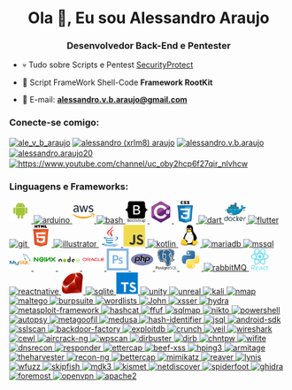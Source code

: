 <h1 align="center">Ola 👋, Eu sou Alessandro Araujo</h1>
<h3 align="center">Desenvolvedor Back-End e Pentester</h3>

- 💀 Tudo sobre Scripts e Pentest [SecurityProtect](https://www.instagram.com/secprotect/)

- 📜 Script FrameWork Shell-Code **Framework RootKit**
- 📧 E-mail: **alessandro.v.b.araujo@gmail.com** 
<h3 align="left">Conecte-se comigo:</h3>
<p align="left">
  
<a href="https://twitter.com/ale_v_b_araujo" target="blank"><img align="center" src="https://raw.githubusercontent.com/rahuldkjain/github-profile-readme-generator/master/src/images/icons/Social/twitter.svg" alt="ale_v_b_araujo" height="30" width="40" /></a>
<a href="https://linkedin.com/in/alessandro (xrlm8) araujo" target="blank"><img align="center" src="https://raw.githubusercontent.com/rahuldkjain/github-profile-readme-generator/master/src/images/icons/Social/linked-in-alt.svg" alt="alessandro (xrlm8) araujo" height="30" width="40" /></a>
<a href="https://fb.com/alessandro.v.b.araujo" target="blank"><img align="center" src="https://raw.githubusercontent.com/rahuldkjain/github-profile-readme-generator/master/src/images/icons/Social/facebook.svg" alt="alessandro.v.b.araujo" height="30" width="40" /></a>
<a href="https://instagram.com/alessandro.araujo20" target="blank"><img align="center" src="https://raw.githubusercontent.com/rahuldkjain/github-profile-readme-generator/master/src/images/icons/Social/instagram.svg" alt="alessandro.araujo20" height="30" width="40" /></a>
<a href="https://www.youtube.com/c/https://www.youtube.com/channel/uc_oby2hcp6f27qir_nlvhcw" target="blank"><img align="center" src="https://raw.githubusercontent.com/rahuldkjain/github-profile-readme-generator/master/src/images/icons/Social/youtube.svg" alt="https://www.youtube.com/channel/uc_oby2hcp6f27qir_nlvhcw" height="30" width="40" /></a>
</p>

<h3 align="left">Linguagens e Frameworks:</h3>
<p align="left"> <a href="https://developer.android.com" target="_blank" rel="noreferrer"> <img src="https://raw.githubusercontent.com/devicons/devicon/master/icons/android/android-original-wordmark.svg" alt="android" width="40" height="40"/> </a> <a href="https://www.arduino.cc/" target="_blank" rel="noreferrer"> <img src="https://cdn.worldvectorlogo.com/logos/arduino-1.svg" alt="arduino" width="40" height="40"/> </a> <a href="https://aws.amazon.com" target="_blank" rel="noreferrer"> <img src="https://raw.githubusercontent.com/devicons/devicon/master/icons/amazonwebservices/amazonwebservices-original-wordmark.svg" alt="aws" width="40" height="40"/> </a> <a href="https://www.gnu.org/software/bash/" target="_blank" rel="noreferrer"> <img src="https://www.vectorlogo.zone/logos/gnu_bash/gnu_bash-icon.svg" alt="bash" width="40" height="40"/> </a> <a href="https://getbootstrap.com" target="_blank" rel="noreferrer"> <img src="https://raw.githubusercontent.com/devicons/devicon/master/icons/bootstrap/bootstrap-plain-wordmark.svg" alt="bootstrap" width="40" height="40"/> </a> <a href="https://www.w3schools.com/cs/" target="_blank" rel="noreferrer"> <img src="https://raw.githubusercontent.com/devicons/devicon/master/icons/csharp/csharp-original.svg" alt="csharp" width="40" height="40"/> </a> <a href="https://www.w3schools.com/css/" target="_blank" rel="noreferrer"> <img src="https://raw.githubusercontent.com/devicons/devicon/master/icons/css3/css3-original-wordmark.svg" alt="css3" width="40" height="40"/> </a> <a href="https://dart.dev" target="_blank" rel="noreferrer"> <img src="https://www.vectorlogo.zone/logos/dartlang/dartlang-icon.svg" alt="dart" width="40" height="40"/> </a> <a href="https://www.docker.com/" target="_blank" rel="noreferrer"> <img src="https://raw.githubusercontent.com/devicons/devicon/master/icons/docker/docker-original-wordmark.svg" alt="docker" width="40" height="40"/> </a> <a href="https://flutter.dev" target="_blank" rel="noreferrer"> <img src="https://www.vectorlogo.zone/logos/flutterio/flutterio-icon.svg" alt="flutter" width="40" height="40"/> </a> <a href="https://git-scm.com/" target="_blank" rel="noreferrer"> <img src="https://www.vectorlogo.zone/logos/git-scm/git-scm-icon.svg" alt="git" width="40" height="40"/> </a> <a href="https://www.w3.org/html/" target="_blank" rel="noreferrer"> <img src="https://raw.githubusercontent.com/devicons/devicon/master/icons/html5/html5-original-wordmark.svg" alt="html5" width="40" height="40"/> </a> <a href="https://www.adobe.com/in/products/illustrator.html" target="_blank" rel="noreferrer"> <img src="https://www.vectorlogo.zone/logos/adobe_illustrator/adobe_illustrator-icon.svg" alt="illustrator" width="40" height="40"/> </a> <a href="https://www.java.com" target="_blank" rel="noreferrer"> <img src="https://raw.githubusercontent.com/devicons/devicon/master/icons/java/java-original.svg" alt="java" width="40" height="40"/> </a> <a href="https://developer.mozilla.org/en-US/docs/Web/JavaScript" target="_blank" rel="noreferrer"> <img src="https://raw.githubusercontent.com/devicons/devicon/master/icons/javascript/javascript-original.svg" alt="javascript" width="40" height="40"/> </a> <a href="https://kotlinlang.org" target="_blank" rel="noreferrer"> <img src="https://www.vectorlogo.zone/logos/kotlinlang/kotlinlang-icon.svg" alt="kotlin" width="40" height="40"/> </a> <a href="https://www.linux.org/" target="_blank" rel="noreferrer"> <img src="https://raw.githubusercontent.com/devicons/devicon/master/icons/linux/linux-original.svg" alt="linux" width="40" height="40"/> </a> <a href="https://mariadb.org/" target="_blank" rel="noreferrer"> <img src="https://www.vectorlogo.zone/logos/mariadb/mariadb-icon.svg" alt="mariadb" width="40" height="40"/> </a> <a href="https://www.microsoft.com/en-us/sql-server" target="_blank" rel="noreferrer"> <img src="https://www.svgrepo.com/show/303229/microsoft-sql-server-logo.svg" alt="mssql" width="40" height="40"/> </a> <a href="https://www.mysql.com/" target="_blank" rel="noreferrer"> <img src="https://raw.githubusercontent.com/devicons/devicon/master/icons/mysql/mysql-original-wordmark.svg" alt="mysql" width="40" height="40"/> </a> <a href="https://www.nginx.com" target="_blank" rel="noreferrer"> <img src="https://raw.githubusercontent.com/devicons/devicon/master/icons/nginx/nginx-original.svg" alt="nginx" width="40" height="40"/> </a> <a href="https://nodejs.org" target="_blank" rel="noreferrer"> <img src="https://raw.githubusercontent.com/devicons/devicon/master/icons/nodejs/nodejs-original-wordmark.svg" alt="nodejs" width="40" height="40"/> </a> <a href="https://www.oracle.com/" target="_blank" rel="noreferrer"> <img src="https://raw.githubusercontent.com/devicons/devicon/master/icons/oracle/oracle-original.svg" alt="oracle" width="40" height="40"/> </a> <a href="https://www.photoshop.com/en" target="_blank" rel="noreferrer"> <img src="https://raw.githubusercontent.com/devicons/devicon/master/icons/photoshop/photoshop-line.svg" alt="photoshop" width="40" height="40"/> </a> <a href="https://www.php.net" target="_blank" rel="noreferrer"> <img src="https://raw.githubusercontent.com/devicons/devicon/master/icons/php/php-original.svg" alt="php" width="40" height="40"/> </a> <a href="https://www.postgresql.org" target="_blank" rel="noreferrer"> <img src="https://raw.githubusercontent.com/devicons/devicon/master/icons/postgresql/postgresql-original-wordmark.svg" alt="postgresql" width="40" height="40"/> </a> <a href="https://www.python.org" target="_blank" rel="noreferrer"> <img src="https://raw.githubusercontent.com/devicons/devicon/master/icons/python/python-original.svg" alt="python" width="40" height="40"/> </a> <a href="https://www.rabbitmq.com" target="_blank" rel="noreferrer"> <img src="https://www.vectorlogo.zone/logos/rabbitmq/rabbitmq-icon.svg" alt="rabbitMQ" width="40" height="40"/> </a> <a href="https://reactjs.org/" target="_blank" rel="noreferrer"> <img src="https://raw.githubusercontent.com/devicons/devicon/master/icons/react/react-original-wordmark.svg" alt="react" width="40" height="40"/> </a> <a href="https://reactnative.dev/" target="_blank" rel="noreferrer"> <img src="https://reactnative.dev/img/header_logo.svg" alt="reactnative" width="40" height="40"/> </a> <a href="https://www.ruby-lang.org/en/" target="_blank" rel="noreferrer"> <img src="https://raw.githubusercontent.com/devicons/devicon/master/icons/ruby/ruby-original.svg" alt="ruby" width="40" height="40"/> </a> <a href="https://www.sqlite.org/" target="_blank" rel="noreferrer"> <img src="https://www.vectorlogo.zone/logos/sqlite/sqlite-icon.svg" alt="sqlite" width="40" height="40"/> </a> <a href="https://www.typescriptlang.org/" target="_blank" rel="noreferrer"> <img src="https://raw.githubusercontent.com/devicons/devicon/master/icons/typescript/typescript-original.svg" alt="typescript" width="40" height="40"/> </a> <a href="https://unity.com/" target="_blank" rel="noreferrer"> <img src="https://www.vectorlogo.zone/logos/unity3d/unity3d-icon.svg" alt="unity" width="40" height="40"/> </a> <a href="https://unrealengine.com/" target="_blank" rel="noreferrer"> <img src="https://raw.githubusercontent.com/kenangundogan/fontisto/036b7eca71aab1bef8e6a0518f7329f13ed62f6b/icons/svg/brand/unreal-engine.svg" alt="unreal" width="40" height="40"/> </a> 
<a href="https://www.kali.org/" target="_blank" rel="noreferrer"> <img src="https://www.kali.org/images/kali-logo.svg" alt="kali" width="40" height="40"/> </a> 
<a href="https://nmap.org/" target="_blank" rel="noreferrer"> <img src="https://www.kali.org/tools/nmap/images/nmap-logo.svg" alt="nmap" width="40" height="40"/> </a> 
<a href="https://www.maltego.com/" target="_blank" rel="noreferrer"> <img src="https://www.kali.org/tools/maltego/images/maltego-logo.svg" alt="maltego" width="40" height="40"/> </a> 
<a href="https://portswigger.net/" target="_blank" rel="noreferrer"> <img src="https://www.kali.org/tools/burpsuite/images/burpsuite-logo.svg" alt="burpsuite" width="40" height="40"/> </a> 
<a href="https://www.kali.org/tools/wordlists/" target="_blank" rel="noreferrer"> <img src="https://www.kali.org/tools/wordlists/images/wordlists-logo.svg" alt="wordlists" width="40" height="40"/> </a> 
<a href="https://www.kali.org/tools/john/#john-data" target="_blank" rel="noreferrer"> <img src="https://www.kali.org/tools/john/images/john-logo.svg" alt="John" width="40" height="40"/> </a> 
<a href="https://xsser.03c8.net/" target="_blank" rel="noreferrer"> <img src="https://xsser.03c8.net/xsser/xsser.png" alt="xsser" width="40" height="40"/> </a> 
<a href="https://www.kali.org/tools/hydra" target="_blank" rel="noreferrer"> <img src="https://www.kali.org/tools/hydra/images/hydra-logo.svg" alt="hydra" width="40" height="40"/> </a> 
<a href="https://www.kali.org/tools/metasploit-framework/" target="_blank" rel="noreferrer"> <img src="https://www.kali.org/tools/metasploit-framework/images/metasploit-framework-logo.svg" alt="metasploit-framework" width="40" height="40"/> </a> 
<a href="https://hashcat.net/hashcat/" target="_blank" rel="noreferrer"> <img src="https://www.kali.org/tools/hashcat/images/hashcat-logo.svg" alt="hashcat" width="40" height="40"/> </a> 
<a href="https://github.com/ffuf/ffuf" target="_blank" rel="noreferrer"> <img src="https://www.kali.org/tools/ffuf/images/ffuf-logo.svg" alt="ffuf" width="40" height="40"/> </a> 
<a href="https://sqlmap.org/" target="_blank" rel="noreferrer"> <img src="https://www.kali.org/tools/sqlmap/images/sqlmap-logo.svg" alt="sqlmap" width="40" height="40"/> </a> 
<a href="https://github.com/sullo/nikto" target="_blank" rel="noreferrer"> <img src="https://www.kali.org/tools/nikto/images/nikto-logo.svg" alt="nikto" width="40" height="40"/> </a> 
<a href="https://microsoft.com/powershell" target="_blank" rel="noreferrer"> <img src="https://www.kali.org/tools/powershell/images/powershell-logo.svg" alt="powershell" width="40" height="40"/> </a> 
<a href="https://www.sleuthkit.org/autopsy/" target="_blank" rel="noreferrer"> <img src="https://www.kali.org/tools/autopsy/images/autopsy-logo.svg" alt="autopsy" width="40" height="40"/> </a> 
<a href="https://github.com/opsdisk/metagoofil" target="_blank" rel="noreferrer"> <img src="https://www.kali.org/tools/metagoofil/images/metagoofil-logo.svg" alt="metagoofil" width="40" height="40"/> </a> 
<a href="http://foofus.net/?page_id=51" target="_blank" rel="noreferrer"> <img src="https://www.kali.org/tools/medusa/images/medusa-logo.svg" alt="medusa" width="40" height="40"/> </a> 
<a href="https://github.com/blackploit/hash-identifier" target="_blank" rel="noreferrer"> <img src="https://www.kali.org/tools/hash-identifier/images/hash-identifier-logo.svg" alt="hash-identifier" width="40" height="40"/> </a> 
<a href="https://github.com/ron190/jsql-injection" target="_blank" rel="noreferrer"> <img src="https://www.kali.org/tools/jsql/images/jsql-logo.svg" alt="jsql" width="40" height="40"/> </a> 
<a href="https://developer.android.com/index.html" target="_blank" rel="noreferrer"> <img src="https://www.kali.org/tools/android-sdk/images/android-sdk-logo.svg" alt="android-sdk" width="40" height="40"/> </a> 
<a href="https://github.com/rbsec/sslscan" target="_blank" rel="noreferrer"> <img src="https://www.kali.org/tools/sslscan/images/sslscan-logo.svg" alt="sslscan" width="40" height="40"/> </a> 
<a href="https://github.com/secretsquirrel/the-backdoor-factory" target="_blank" rel="noreferrer"> <img src="https://www.kali.org/tools/backdoor-factory/images/backdoor-factory-logo.svg" alt="backdoor-factory" width="40" height="40"/> </a> 
<a href="https://www.exploit-db.com/" target="_blank" rel="noreferrer"> <img src="https://www.kali.org/tools/exploitdb/images/exploitdb-logo.svg" alt="exploitdb" width="40" height="40"/> </a>
<a href="https://www.kali.org/tools/crunch/" target="_blank" rel="noreferrer"> <img src="https://www.kali.org/tools/crunch/images/crunch-logo.svg" alt="crunch" width="40" height="40"/> </a>
<a href="https://www.kali.org/tools/veil/" target="_blank" rel="noreferrer"> <img src="https://www.kali.org/tools/veil/images/veil-logo.svg" alt="veil" width="40" height="40"/> </a>
<a href="https://www.kali.org/tools/wireshark/" target="_blank" rel="noreferrer"> <img src="https://www.kali.org/tools/wireshark/images/wireshark-logo.svg" alt="wireshark" width="40" height="40"/> </a>
<a href="https://www.kali.org/tools/cewl/" target="_blank" rel="noreferrer"> <img src="https://www.kali.org/tools/cewl/images/cewl-logo.svg" alt="cewl" width="40" height="40"/> </a>
<a href="https://www.kali.org/tools/aircrack-ng/" target="_blank" rel="noreferrer"> <img src="https://www.kali.org/tools/aircrack-ng/images/aircrack-ng-logo.svg" alt="aircrack-ng" width="40" height="40"/> </a>
<a href="https://www.kali.org/tools/wpscan/" target="_blank" rel="noreferrer"> <img src="https://www.kali.org/tools/wpscan/images/wpscan-logo.svg" alt="wpscan" width="40" height="40"/> </a>
<a href="https://www.kali.org/tools/dirbuster/" target="_blank" rel="noreferrer"> <img src="https://www.kali.org/tools/dirbuster/images/dirbuster-logo.svg" alt="dirbuster" width="40" height="40"/> </a>
<a href="https://www.kali.org/tools/dirb/" target="_blank" rel="noreferrer"> <img src="https://www.kali.org/tools/dirb/images/dirb-logo.svg" alt="dirb" width="40" height="40"/> </a>
<a href="https://www.kali.org/tools/chntpw/" target="_blank" rel="noreferrer"> <img src="https://www.kali.org/tools/chntpw/images/chntpw-logo.svg" alt="chntpw" width="40" height="40"/> </a>
<a href="https://www.kali.org/tools/wifite/" target="_blank" rel="noreferrer"> <img src="https://www.kali.org/tools/wifite/images/wifite-logo.svg" alt="wifite" width="40" height="40"/> </a>
<a href="https://www.kali.org/tools/dnsrecon/" target="_blank" rel="noreferrer"> <img src="https://www.kali.org/tools/dnsrecon/images/dnsrecon-logo.svg" alt="dnsrecon" width="40" height="40"/> </a>
<a href="https://www.kali.org/tools/responder/" target="_blank" rel="noreferrer"> <img src="https://www.kali.org/tools/responder/images/responder-logo.svg" alt="responder" width="40" height="40"/> </a>
<a href="https://www.kali.org/tools/ettercap/" target="_blank" rel="noreferrer"> <img src="https://www.kali.org/tools/ettercap/images/ettercap-logo.svg" alt="ettercap" width="40" height="40"/> </a>
<a href="https://www.kali.org/tools/beef-xss/" target="_blank" rel="noreferrer"> <img src="https://www.kali.org/tools/beef-xss/images/beef-xss-logo.svg" alt="beef-xss" width="40" height="40"/> </a>
<a href="https://www.kali.org/tools/hping3/" target="_blank" rel="noreferrer"> <img src="https://www.kali.org/tools/hping3/images/hping3-logo.svg" alt="hping3" width="40" height="40"/> </a>
<a href="https://www.kali.org/tools/armitage/" target="_blank" rel="noreferrer"> <img src="https://www.kali.org/tools/armitage/images/armitage-logo.svg" alt="armitage" width="40" height="40"/> </a>
<a href="https://www.kali.org/tools/theharvester/" target="_blank" rel="noreferrer"> <img src="https://www.kali.org/tools/theharvester/images/theharvester-logo.svg" alt="theharvester" width="40" height="40"/> </a>
<a href="https://www.kali.org/tools/recon-ng/" target="_blank" rel="noreferrer"> <img src="https://www.kali.org/tools/recon-ng/images/recon-ng-logo.svg" alt="recon-ng" width="40" height="40"/> </a>
<a href="https://www.kali.org/tools/bettercap/" target="_blank" rel="noreferrer"> <img src="https://www.kali.org/tools/bettercap/images/bettercap-logo.svg" alt="bettercap" width="40" height="40"/> </a>
<a href="https://www.kali.org/tools/mimikatz/" target="_blank" rel="noreferrer"> <img src="https://www.kali.org/tools/mimikatz/images/mimikatz-logo.svg" alt="mimikatz" width="40" height="40"/> </a>
<a href="https://www.kali.org/tools/reaver/" target="_blank" rel="noreferrer"> <img src="https://www.kali.org/tools/reaver/images/reaver-logo.svg" alt="reaver" width="40" height="40"/> </a>
<a href="https://www.kali.org/tools/lynis/" target="_blank" rel="noreferrer"> <img src="https://www.kali.org/tools/lynis/images/lynis-logo.svg" alt="lynis" width="40" height="40"/> </a>
<a href="https://www.kali.org/tools/wfuzz/" target="_blank" rel="noreferrer"> <img src="https://www.kali.org/tools/wfuzz/images/wfuzz-logo.svg" alt="wfuzz" width="40" height="40"/> </a>
<a href="https://www.kali.org/tools/skipfish/" target="_blank" rel="noreferrer"> <img src="https://www.kali.org/tools/skipfish/images/skipfish-logo.svg" alt="skipfish" width="40" height="40"/> </a>
<a href="https://www.kali.org/tools/mdk3/" target="_blank" rel="noreferrer"> <img src="https://www.kali.org/tools/mdk3/images/mdk3-logo.svg" alt="mdk3" width="40" height="40"/> </a>
<a href="https://www.kali.org/tools/kismet/" target="_blank" rel="noreferrer"> <img src="https://www.kali.org/tools/kismet/images/kismet-logo.svg" alt="kismet" width="40" height="40"/> </a>
<a href="https://www.kali.org/tools/netdiscover/" target="_blank" rel="noreferrer"> <img src="https://www.kali.org/tools/netdiscover/images/netdiscover-logo.svg" alt="netdiscover" width="40" height="40"/> </a>
<a href="https://www.kali.org/tools/spiderfoot/" target="_blank" rel="noreferrer"> <img src="https://www.kali.org/tools/spiderfoot/images/spiderfoot-logo.svg" alt="spiderfoot" width="40" height="40"/> </a>
<a href="https://www.kali.org/tools/ghidra/" target="_blank" rel="noreferrer"> <img src="https://www.kali.org/tools/ghidra/images/ghidra-logo.svg" alt="ghidra" width="40" height="40"/> </a>
<a href="https://www.kali.org/tools/foremost/" target="_blank" rel="noreferrer"> <img src="https://www.kali.org/tools/foremost/images/foremost-logo.svg" alt="foremost" width="40" height="40"/> </a>
<a href="https://openvpn.net/" target="_blank" rel="noreferrer"> <img src="https://www.kali.org/images/kali-tools-icon-missing.svg" alt="openvpn" width="40" height="40"/> </a> 
<a href="https://httpd.apache.org/" target="_blank"  rel="noreferrer"> <img src="https://www.kali.org/images/kali-tools-icon-missing.svg" target="_blank" alt="apache2" width="40" height="40"/> </a> 
</p>
